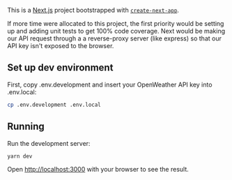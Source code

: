 This is a [Next.js](https://nextjs.org/) project bootstrapped with [`create-next-app`](https://github.com/vercel/next.js/tree/canary/packages/create-next-app).

If more time were allocated to this project, the first priority would be setting up and adding unit tests to get 100% code coverage. Next would be making our API request through a a reverse-proxy server (like express) so that our API key isn't exposed to the browser.

## Set up dev environment

First, copy .env.development and insert your OpenWeather API key into .env.local:
```bash
cp .env.development .env.local
```

## Running

Run the development server:

```bash
yarn dev
```

Open [http://localhost:3000](http://localhost:3000) with your browser to see the result.
